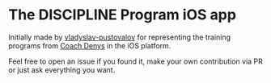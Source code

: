 # The DISCIPLINE Program iOS app

Initially made by [vladyslav-pustovalov](https://github.com/vladyslav-pustovalov) for representing the training programs from [Coach Denys](https://www.instagram.com/the_discipline_program/) in the iOS platform.

Feel free to open an issue if you found it, make your own contribution via PR or just ask everything you want.
